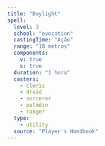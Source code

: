 ```yaml
---
title: "Daylight"
spell:
  level: 3
  school: "evocation"
  castingTime: "Ação"
  range: "18 metros"
  components:
    v: true
    s: true
  duration: "1 hora"
  casters:
    - cleric
    - druid
    - sorcerer
    - paladin
    - ranger
  type:
    - utility
  source: "Player's Handbook"
---
```

